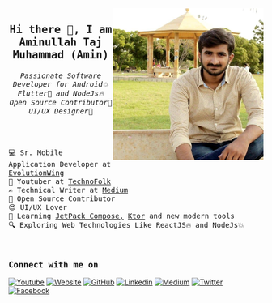 <img align="right" src="https://github.com/AminullahTajMuhammad/AminullahTajMuhammad/blob/main/Amin.jpg" height="300"/>

<h2 align="center"><samp> Hi there 👋, I am Aminullah Taj Muhammad (Amin) </samp></h2>
<h6 align="center"><samp> Passionate Software Developer for Android💥 Flutter💙 and NodeJs🔥 <br> Open Source Contributor📖 UI/UX Designer🎉 </samp></h6>
<br>

<p>
  <samp>
    💻 Sr. Mobile Application Developer at <a href="https://www.evolutionwing.com/">EvolutionWing</a><br>
    🎥 Youtuber at <a href="https://www.youtube.com/c/technofolk">TechnoFolk</a><br>
    ✍️ Technical Writer at <a href="https://medium.com/@aminullahtaj">Medium</a><br>
    📖 Open Source Contributor<br>
    😍 UI/UX Lover</br>
    📝 Learning <a href="https://developer.android.com/jetpack/compose?gclid=CjwKCAjwr56IBhAvEiwA1fuqGl2BUI6woPv9DDeSP3QLTRqKO5YlFC-qulF81Vy8J4857X5vIZD9YRoCh78QAvD_BwE&gclsrc=aw.ds">JetPack Compose,</a> <a href="https://ktor.io/">Ktor</a> and new modern tools</br>
    🔍 Exploring Web Technologies Like ReactJS🔥 and NodeJs💥 
  </samp>
</p><br>

<h3><samp> Connect with me on </samp></h3>

[![Youtube](https://img.shields.io/badge/Youtube-FF0000?style=for-the-badge&logo=youtube&logoColor=white)](https://www.youtube.com/channel/UCmluJHtKa8ocjXnlxWFUE-g)
[![Website](https://img.shields.io/badge/Website-100000?style=for-the-badge&logo=computer&logoColor=white)](https://aminullahtaj.com/)
[![GitHub](https://img.shields.io/badge/GitHub-100000?style=for-the-badge&logo=github&logoColor=white)](https://www.github.com/AminullahTajMuhammad)
[![Linkedin](https://img.shields.io/badge/Linkedin-0e76a8?style=for-the-badge&logo=linkedin&logoColor=white)](https://linkedin.com/in/aminullah-taj-muhammad/)
[![Medium](https://img.shields.io/badge/Medium-100000?style=for-the-badge&logo=medium&logoColor=white)](https://medium.com/@aminullahtaj)
[![Twitter](https://img.shields.io/badge/Twitter-1DA1F2?style=for-the-badge&logo=twitter&logoColor=white)](https://www.twitter.com/AminullahTajM)
[![Facebook](https://img.shields.io/badge/Facebook-4267B2?style=for-the-badge&logo=facebook&logoColor=white)](https://www.facebook.com/ameenullahtajmuhammad)
